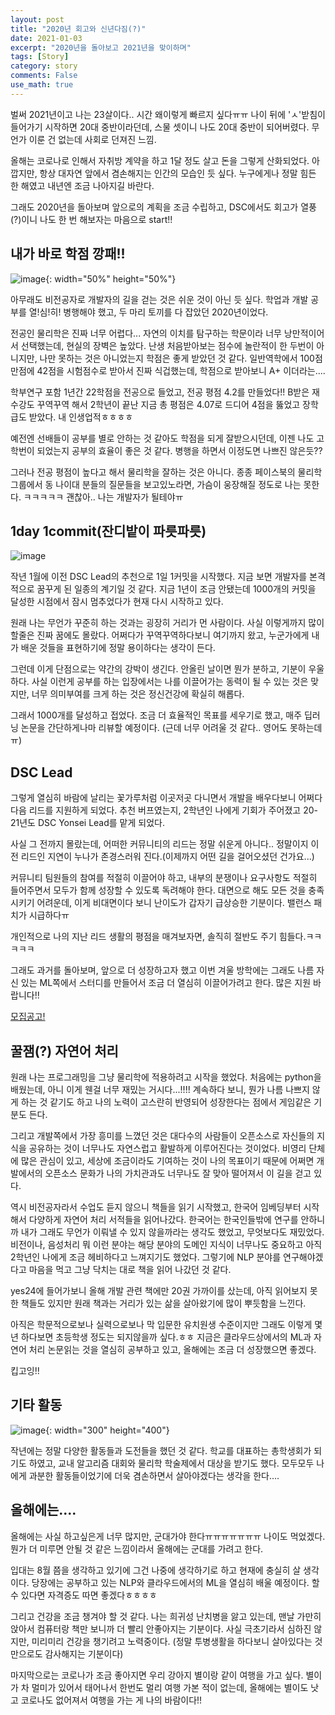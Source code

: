 ```yaml
---
layout: post
title: "2020년 회고와 신년다짐(?)"
date: 2021-01-03
excerpt: "2020년을 돌아보고 2021년을 맞이하며"
tags: [Story]
category: story
comments: False
use_math: true
---
```


벌써 2021년이고 나는 23살이다.. 시간 왜이렇게 빠르지 싶다ㅠㅠ
나이 뒤에 'ㅅ'받침이 들어가기 시작하면 20대 중반이라던데, 스물 셋이니 나도 20대 중반이 되어버렸다.
무언가 이룬 건 없는데 사회로 던져진 느낌.

올해는 코로나로 인해서 자취방 계약을 하고 1달 정도 살고 돈을 그렇게 산화되었다. 아깝지만, 항상 대자연 앞에서 겸손해지는 인간의 모습인 듯 싶다.
누구에게나 정말 힘든 한 해였고 내년엔 조금 나아지길 바란다.

그래도 2020년을 돌아보며 앞으로의 계획을 조금 수립하고, DSC에서도 회고가 열풍(?)이니 나도 한 번 해보자는 마음으로 start!!

## 내가 바로 학점 깡패!!
![image](https://user-images.githubusercontent.com/49096513/103524711-5e23ef00-4ec1-11eb-99d5-50fc0b7be4a6.png){: width="50%" height="50%"}

아무래도 비전공자로 개발자의 길을 걷는 것은 쉬운 것이 아닌 듯 싶다. 학업과 개발 공부를 열!심!히! 병행해야 했고, 두 마리 토끼를 다 잡았던 2020년이었다.

전공인 물리학은 진짜 너무 어렵다... 자연의 이치를 탐구하는 학문이라 너무 낭만적이어서 선택했는데, 현실의 장벽은 높았다.
난생 처음받아보는 점수에 놀란적이 한 두번이 아니지만, 나만 못하는 것은 아니었는지 학점은 좋게 받았던 것 같다.
일반역학에서 100점 만점에 42점을 시험점수로 받아서 진짜 식겁했는데, 학점으로 받아보니 A+ 이더라는....

학부연구 포함 1년간 22학점을 전공으로 들었고, 전공 평점 4.2를 만들었다!! B받은 재수강도 꾸역꾸역 해서 2학년이 끝난 지금 총 평점은 4.07로 드디어 4점을 뚫었고 장학급도 받았다. 내 인생업적ㅎㅎㅎㅎ

예전엔 선배들이 공부를 별로 안하는 것 같아도 학점을 되게 잘받으시던데, 이젠 나도 고학번이 되었는지 공부의 효율이 좋은 것 같다. 병행을 하면서 이정도면 나쁘진 않은듯??

그러나 전공 평점이 높다고 해서 물리학을 잘하는 것은 아니다. 종종 페이스북의 물리학 그룹에서 동 나이대 분들의 질문들을 보고있노라면, 가슴이 웅장해질 정도로 나는 못한다. ㅋㅋㅋㅋㅋ
괜찮아.. 나는 개발자가 될테야ㅠ

## 1day 1commit(잔디밭이 파릇파릇)
![image](https://user-images.githubusercontent.com/49096513/103466398-2f562d80-4d88-11eb-8d68-fa5b360148ab.png)

작년 1월에 이전 DSC Lead의 추천으로 1일 1커밋을 시작했다. 지금 보면 개발자를 본격적으로 꿈꾸게 된 일종의 계기일 것 같다.
지금 1년이 조금 안됐는데 1000개의 커밋을 달성한 시점에서 잠시 멈추었다가 현재 다시 시작하고 있다. 

원래 나는 무언가 꾸준히 하는 것과는 굉장히 거리가 먼 사람이다. 사실 이렇게까지 많이 할줄은 진짜 꿈에도 몰랐다. 어쩌다가 꾸역꾸역하다보니 여기까지 왔고, 누군가에게 내가 배운 것들을 표현하기에 정말 용이하다는 생각이 든다.

그런데 이게 단점으로는 약간의 강박이 생긴다. 안올린 날이면 뭔가 분하고, 기분이 우울하다. 사실 이런게 공부를 하는 입장에서는 나를 이끌어가는 동력이 될 수 있는 것은 맞지만, 너무 의미부여를 크게 하는 것은 정신건강에 확실히 해롭다.

그래서 1000개를 달성하고 접었다. 조금 더 효율적인 목표를 세우기로 했고, 매주 딥러닝 논문을 간단하게나마 리뷰할 예정이다. (근데 너무 어려울 것 같다.. 영어도 못하는데 ㅠ)

## DSC Lead
그렇게 열심히 바람에 날리는 꽃가루처럼 이곳저곳 다니면서 개발을 배우다보니 어쩌다 다음 리드를 지원하게 되었다. 추천 버프였는지, 2학년인 나에게 기회가 주어졌고 20-21년도 DSC Yonsei Lead를 맡게 되었다.

사실 그 전까지 몰랐는데, 어떠한 커뮤니티의 리드는 정말 쉬운게 아니다.. 정말이지 이전 리드인 지연이 누나가 존경스러워 진다.(이제까지 어떤 길을 걸어오셨던 건가요...)

커뮤니티 팀원들의 참여를 적절히 이끌어야 하고, 내부의 분쟁이나 요구사항도 적절히 들어주면서 모두가 함께 성장할 수 있도록 독려해야 한다. 대면으로 해도 모든 것을 충족시키기 어려운데, 이게 비대면이다 보니 난이도가 갑자기 급상승한 기분이다. 밸런스 패치가 시급하다ㅠ

개인적으로 나의 지난 리드 생활의 평점을 매겨보자면, 솔직히 절반도 주기 힘들다.ㅋㅋㅋㅋㅋ

그래도 과거를 돌아보며, 앞으로 더 성장하고자 했고 이번 겨울 방학에는 그래도 나름 자신 있는 ML쪽에서 스터디를 만들어서 조금 더 열심히 이끌어가려고 한다.
많은 지원 바랍니다!!

[모집공고!](https://www.notion.so/DSC-ML-Study-675676a1bf6b4f9385cb6dbb77bed551)

## 꿀잼(?) 자연어 처리
원래 나는 프로그래밍을 그냥 물리학에 적용하려고 시작을 했었다. 처음에는 python을 배웠는데, 아니 이게 웬걸 너무 재밌는 거시다...!!!!
계속하다 보니, 뭔가 나름 나쁘지 않게 하는 것 같기도 하고 나의 노력이 고스란히 반영되어 성장한다는 점에서 게임같은 기분도 든다. 

그리고 개발쪽에서 가장 흥미를 느꼈던 것은 대다수의 사람들이 오픈소스로 자신들의 지식을 공유하는 것이 너무나도 자연스럽고 활발하게 이루어진다는 것이었다.
비영리 단체에 많은 관심이 있고, 세상에 조금이라도 기여하는 것이 나의 목표이기 때문에 어쩌면 개발에서의 오픈소스 문화가 나의 가치관과도 너무나도 잘 맞아 떨어져서 이 길을 걷고 있다.

역시 비전공자라서 수업도 듣지 않으니 책들을 읽기 시작했고, 한국어 임베딩부터 시작해서 다양하게 자연어 처리 서적들을 읽어나갔다. 
한국어는 한국인들밖에 연구를 안하니까 내가 그래도 무언가 이뤄낼 수 있지 않을까라는 생각도 했었고, 무엇보다도 재밌었다.
비전이나, 음성처리 뭐 이런 분야는 해당 분야의 도메인 지식이 너무나도 중요하고 아직 2학년인 나에게 조금 헤비하다고 느껴지기도 했었다.
그렇기에 NLP 분야를 연구해야겠다고 마음을 먹고 그냥 닥치는 대로 책을 읽어 나갔던 것 같다.

yes24에 들어가보니 올해 개발 관련 책에만 20권 가까이를 샀는데, 아직 읽어보지 못한 책들도 있지만 원래 책과는 거리가 있는 삶을 살아왔기에 많이 뿌듯함을 느낀다.

아직은 학문적으로보나 실력으로보나 막 입문한 유치원생 수준이지만 그래도 이렇게 몇년 하다보면 초등학생 정도는 되지않을까 싶다.ㅎㅎ 지금은 클라우드상에서의 ML과 자연어 처리 논문읽는 것을 열심히 공부하고 있고, 올해에는 조금 더 성장했으면 좋겠다. 

킵고잉!!

## 기타 활동
![image](https://user-images.githubusercontent.com/49096513/103525744-1900bc80-4ec3-11eb-9a66-338f8534cfdf.png){: width="300" height="400"}

작년에는 정말 다양한 활동들과 도전들을 했던 것 같다. 학교를 대표하는 총학생회가 되기도 하였고, 교내 알고리즘 대회와 물리학 학술제에서 대상을 받기도 했다.
모두모두 나에게 과분한 활동들이었기에 더욱 겸손하면서 살아야겠다는 생각을 한다....

## 올해에는....
올해에는 사실 하고싶은게 너무 많지만, 군대가야 한다ㅠㅠㅠㅠㅠㅠㅠ 나이도 먹었겠다. 뭔가 더 미루면 안될 것 같은 느낌이라서 올해에는 군대를 가려고 한다.

입대는 8월 쯤을 생각하고 있기에 그건 나중에 생각하기로 하고 현재에 충실히 살 생각이다. 당장에는 공부하고 있는 NLP와 클라우드에서의 ML을 열심히 배울 예정이다. 할 수 있다면 자격증도 따면 좋겠다ㅎㅎㅎㅎ

그리고 건강을 조금 챙겨야 할 것 같다. 나는 희귀성 난치병을 앓고 있는데, 맨날 가만히 앉아서 컴퓨터랑 책만 보니까 더 빨리 안좋아지는 기분이다. 사실 극초기라서 심하진 않지만, 미리미리 건강을 챙기려고 노력중이다. (정말 투병생활을 하다보니 살아있다는 것만으로도 감사해지는 기분이다)

마지막으로는 코로나가 조금 좋아지면 우리 강아지 별이랑 같이 여행을 가고 싶다. 별이가 차 멀미가 있어서 태어나서 한번도 멀리 여행 가본 적이 없는데, 올해에는 별이도 낫고 코로나도 없어져서 여행을 가는 게 나의 바람이다!!
